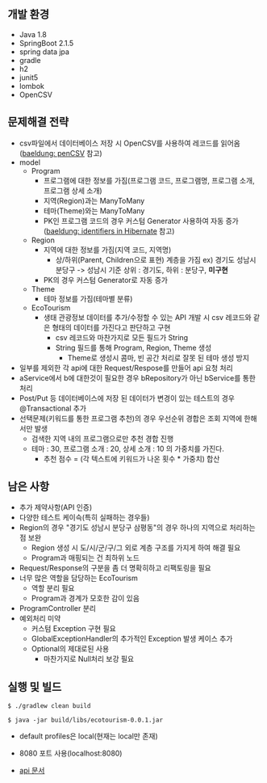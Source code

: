 ## 개발 환경

- Java 1.8
- SpringBoot 2.1.5
- spring data jpa
- gradle
- h2
- junit5
- lombok
- OpenCSV

## 문제해결 전략

- csv파일에서 데이터베이스 저장 시 OpenCSV를 사용하여 레코드를 읽어옴([baeldung: penCSV](https://www.baeldung.com/opencsv) 참고)
- model
    - Program 
        - 프로그램에 대한 정보를 가짐(프로그램 코드, 프로그램명, 프로그램 소개, 프로그램 상세 소개)
        - 지역(Region)과는 ManyToMany
        - 테마(Theme)와는 ManyToMany
        - PK인 프로그램 코드의 경우 커스텀 Generator 사용하여 자동 증가([baeldung: identifiers in Hibernate](https://www.baeldung.com/hibernate-identifiers) 참고)
    - Region
        - 지역에 대한 정보를 가짐(지역 코드, 지역명)
            - 상/하위(Parent, Children으로 표현) 계층을 가짐 ex) 경기도 성남시 분당구 -> 성남시 기준 상위 : 경기도, 하위 : 분당구, **미구현**
        - PK의 경우 커스텀 Generator로 자동 증가
    - Theme
        - 테마 정보를 가짐(테마별 분류)
    - EcoTourism
        - 생태 관광정보 데이터를 추가/수정할 수 있는 API 개발 시 csv 레코드와 같은 형태의 데이터를 가진다고 판단하고 구현
            - csv 레코드와 마찬가지로 모든 필드가 String
            - String 필드를 통해 Program, Region, Theme 생성
                - Theme로 생성시 콤마, 빈 공간 처리로 잘못 된 테마 생성 방지 
- 일부를 제외한 각 api에 대한 Request/Respose를 만들어 api 요청 처리
- aService에서 b에 대한것이 필요한 경우 bRepository가 아닌 bService를 통한 처리
- Post/Put 등 데이터베이스에 저장 된 데이터가 변경이 있는 테스트의 경우 @Transactional 추가
- 선택문제(키워드를 통한 프로그램 추천)의 경우 우선순위 경합은 조회 지역에 한해서만 발생
    - 검색한 지역 내의 프로그램으로만 추천 경합 진행
    - 테마 : 30, 프로그램 소개 : 20, 상세 소개 : 10 의 가중치를 가진다.
        - 추천 점수  = (각 텍스트에 키워드가 나온 횟수 * 가중치) 합산       

## 남은 사항

- 추가 제약사항(API 인증)
- 다양한 테스트 케이슥(특히 실패하는 경우들)
- Region의 경우 "경기도 성남시 분당구 삼평동"의 경우 하나의 지역으로 처리하는 점 보완
    - Region 생성 시 도/시/군/구/그 외로 계층 구조를 가지게 하여 해결 필요
    - Program과 매핑되는 건 최하위 노드
- Request/Response의 구분을 좀 더 명확히하고 리팩토링을 필요
- 너무 많은 역할을 담당하는 EcoTourism
    - 역할 분리 필요
    - Program과 경계가 모호한 감이 있음
- ProgramController 분리
- 예외처리 미약
    - 커스텀 Exception 구현 필요
    - GlobalExceptionHandler의 추가적인 Exception 발생 케이스 추가
    - Optional의 제대로된 사용
        - 마찬가지로 Null처리 보강 필요

## 실행 및 빌드

```
$ ./gradlew clean build

$ java -jar build/libs/ecotourism-0.0.1.jar
```

- default profiles은 local(현재는 local만 존재)

- 8080 포트 사용(localhost:8080)

- [api 문서](document/api.md)
